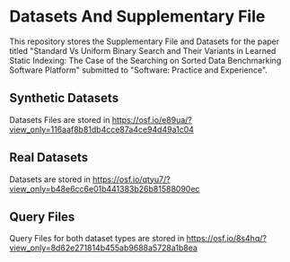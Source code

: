 # Datasets And Supplementary File
This repository stores the Supplementary File and Datasets for the paper titled "Standard Vs Uniform Binary Search and Their Variants  in Learned  Static Indexing: The Case of the Searching on Sorted Data Benchmarking Software Platform" submitted to "Software: Practice and Experience".

## Synthetic Datasets

Datasets Files are stored in https://osf.io/e89ua/?view_only=116aaf8b81db4cce87a4ce94d49a1c04

## Real Datasets

Datasets are stored in https://osf.io/qtyu7/?view_only=b48e6cc6e01b441383b26b81588090ec


## Query Files

Query Files for both dataset types are stored in https://osf.io/8s4hq/?view_only=8d62e271814b455ab9688a5728a1b8ea


